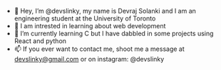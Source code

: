 - 👋 Hey, I’m @devslinky, my name is Devraj Solanki and I am an engineering student at the University of Toronto
- 👀 I am intrested in learning about web development 
- 🌱 I’m currently learning C but I have dabbled in some projects using React and python
- 📫 If you ever want to contact me, shoot me a message at devslinky@gmail.com or on instagram: @devslinky
